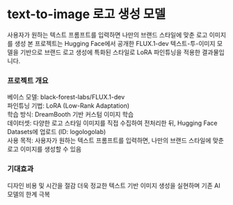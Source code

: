 # text-to-image 로고 생성 모델 
사용자가 원하는 텍스트 프롬프트를 입력하면 나만의 브랜드 스타일에 맞춘 로고 이미지를 생성
본 프로젝트는 Hugging Face에서 공개한 FLUX.1-dev 텍스트-투-이미지 모델을 기반으로 브랜드 로고 생성에 특화된 스타일로 LoRA 파인튜닝을 적용한 결과물입니다.

### 프로젝트 개요
베이스 모델: black-forest-labs/FLUX.1-dev<br>
파인튜닝 기법: LoRA (Low-Rank Adaptation)<br>
학습 방식: DreamBooth 기반 커스텀 이미지 학습<br>
데이터셋: 다양한 로고 스타일 이미지를 직접 수집하여 전처리한 뒤, Hugging Face Datasets에 업로드 (ID: logologolab)<br>
사용 목적: 사용자가 원하는 텍스트 프롬프트를 입력하면, 나만의 브랜드 스타일에 맞춘 로고 이미지를 생성할 수 있음<br>   

### 기대효과 
디자인 비용 및 시간을 절감
더욱 정교한 텍스트 기반 이미지 생성을 실현하며 기존 AI 모델의 한계 극복




